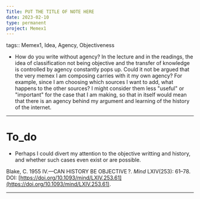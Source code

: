 ```yaml
---
Title: PUT THE TITLE OF NOTE HERE
date: 2023-02-10
type: permanent
project: Memex1
---
```


tags::  Memex1, Idea, Agency, Objectiveness

- How do you write without agency? In the lecture and in the readings, the idea of classification not being objective and the transfer of knowledge is controlled by agency constantly pops up. Could it not be argued that the very memex I am composing carries with it my own agency? For example, since I am choosing which sources I want to add, what happens to the other sources? I might consider them less "useful" or "important" for the case that I am making, so that in itself would mean that there is an agency behind my argument and learning of the history of the internet. 

---

# To_do

- Perhaps I could divert my attention to the objective writting and history, and whether such cases even exist or are possible. 

Blake, C. 1955 IV.—CAN HISTORY BE OBJECTIVE ?. _Mind_ LXIV(253): 61–78. DOI: [https://doi.org/10.1093/mind/LXIV.253.61](https://doi.org/10.1093/mind/LXIV.253.61).

---